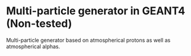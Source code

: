# Multi-particle generator in GEANT4 (Non-tested)
Multi-particle generator based on atmospherical protons as well as atmospherical alphas.
